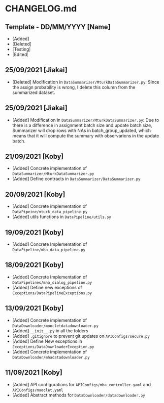 # CHANGELOG.md
## Template - DD/MM/YYYY [Name]
- [Added]
- [Deleted]
- [Testing]
- [Edited]

## 25/09/2021 [Jiakai]
- [Deleted] Modification in `DataSummarizer/MturkDataSummarizer.py`:
                Since the assign probability is wrong, I delete this column from the summarized dataset.

## 25/09/2021 [Jiakai]
- [Added] Modification in `DataSummarizer/MturkDataSummarizer.py`:
            Due to there is a difference in assignment batch size and update batch size,
            Summarizer will drop rows with NAs in batch_group_updated, which means that
            it will compute the summary with observarions in the update batch.

## 21/09/2021 [Koby]
- [Added] Concrete implementation of `DataSummarizer/MturkDataSummarizer.py`
- [Added] Define contracts in `DataSummarizer/DataSummarizer.py`

## 20/09/2021 [Koby]
- [Added] Concrete implementation of `DataPipeine/mturk_data_pipeline.py`
- [Added] utils functions in `DataPipeline/utils.py`

## 19/09/2021 [Koby]
- [Added] Concrete Implementation of `DataPipeline/mha_data_pipeline.py`

## 18/09/2021 [Koby]
- [Added] Concrete Implementation of `DataPipelines/mha_dialog_pipeline.py`
- [Added] Define new exceptions of `Exceptions/DataPipelineExceptions.py`

## 13/09/2021 [Koby]
- [Added] Concrete implementation of `DataDownloader/moocletdatadownloader.py`
- [Added] `__init__.py` in all the folders
- [Added] `.gitignore` to prevent git updates on `APIConfigs/secure.py`
- [Added] Define New exceptions in `Exceptions/DataDownloaderException.py`
- [Added] Concrete implementation of `DataDownloader/mhadatadownloader.py`

## 11/09/2021 [Koby]
- [Added] API configurations for `APIConfigs/mha_controller.yaml` and `APIConfigs/mooclet.yaml`
- [Added] Abstract methods for `DataDownloader/datadownloader.py`
